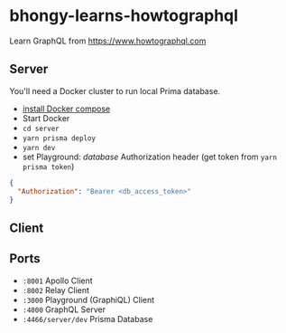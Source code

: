 # bhongy-learns-howtographql
Learn GraphQL from https://www.howtographql.com

## Server
You'll need a Docker cluster to run local Prima database.
- [install Docker compose](https://docs.docker.com/compose/install/)
- Start Docker
- `cd server`
- `yarn prisma deploy`
- `yarn dev`
- set Playground: *database* Authorization header (get token from `yarn prisma token`)
```json
{
  "Authorization": "Bearer <db_access_token>"
}
```

## Client

## Ports
- `:8001` Apollo Client
- `:8002` Relay Client
- `:3000` Playground (GraphiQL) Client
- `:4000` GraphQL Server
- `:4466/server/dev` Prisma Database
